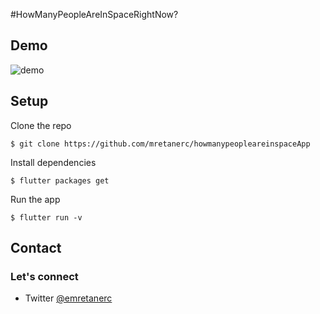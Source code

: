 #HowManyPeopleAreInSpaceRightNow?



## Demo

![demo](preview.gif)

## Setup

Clone the repo

```
$ git clone https://github.com/mretanerc/howmanypeopleareinspaceApp
```

Install dependencies

```
$ flutter packages get
```

Run the app

```
$ flutter run -v
```



## Contact

### Let's connect

- Twitter [@emretanerc](https://twitter.com/emretanerc)
